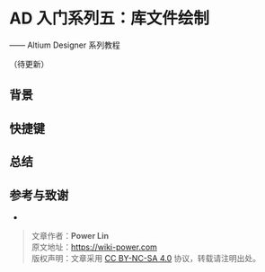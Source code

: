 # AD 入门系列五：库文件绘制

—— Altium Designer 系列教程

（待更新）

## 背景

## 快捷键

## 总结

## 参考与致谢

- []()

> 文章作者：**Power Lin**  
> 原文地址：<https://wiki-power.com>  
> 版权声明：文章采用 [CC BY-NC-SA 4.0](https://creativecommons.org/licenses/by/4.0/deed.zh) 协议，转载请注明出处。
